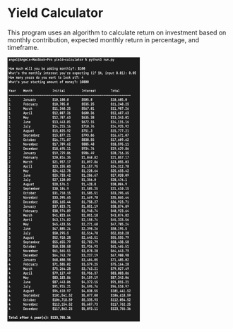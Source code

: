 # Yield Calculator
This program uses an algorithm to calculate return on investment based on monthly contribution, expected monthly return in percentage, and timeframe.

<img src="results.png" width="300" height ="600">